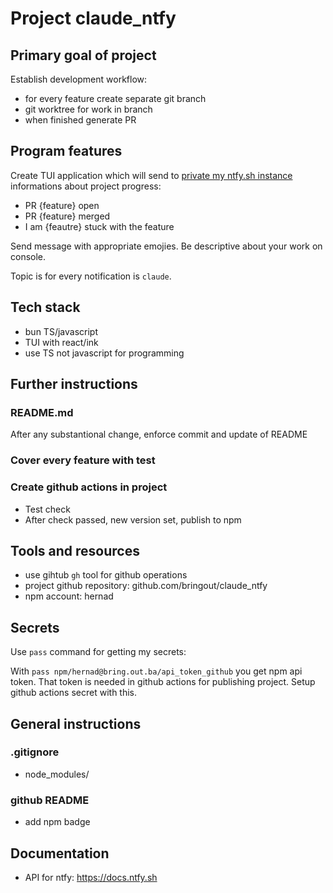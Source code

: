 # Project claude_ntfy

## Primary goal of project

Establish development workflow: 
* for every feature create separate git branch
* git worktree for work in branch
* when finished generate PR

## Program features

Create TUI application which will send to [private my ntfy.sh instance](https://ntfy.cloud.out.ba) informations about project progress:

- PR {feature} open
- PR {feature} merged
- I am {feautre} stuck with the feature

Send message with appropriate emojies.
Be descriptive about your work on console.

Topic is for every notification is `claude`.


## Tech stack

- bun TS/javascript
- TUI with react/ink
- use TS not javascript for programming

## Further instructions

### README.md

After any substantional change,  enforce commit and update of README 


### Cover every feature with test

### Create github actions in project

- Test check
- After check passed, new version set, publish to npm


## Tools and resources

- use gihtub `gh` tool for github operations
- project github repository: github.com/bringout/claude_ntfy
- npm account: hernad

## Secrets

Use `pass` command for getting my secrets:
 
With `pass npm/hernad@bring.out.ba/api_token_github` you get npm api token.
That token is needed in github actions for publishing project. Setup github actions secret with this.

## General instructions

### .gitignore
- node_modules/

### github README

- add npm badge


## Documentation

- API for ntfy: https://docs.ntfy.sh

